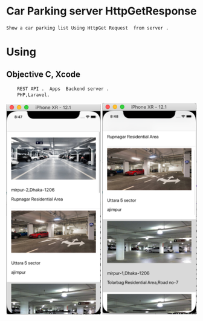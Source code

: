 # Car Parking server HttpGetResponse
     
    Show a car parking list Using HttpGet Request  from server .

   #    Using  
   ##   Objective C, Xcode
        REST API .  Apps  Backend server .   
        PHP,Laravel.

<img src="image/Screenshot 2020-02-02 at 8.47.49 am.png" width="250dp" hight="500dp">             <img 
src="image/Screenshot 2020-02-02 at 8.48.28 am.png" width="250dp" hight="500dp">
